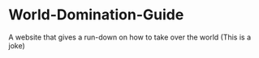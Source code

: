 # World-Domination-Guide
A website that gives a run-down on how to take over the world (This is a joke)

